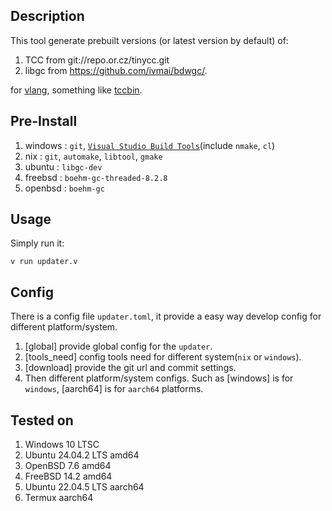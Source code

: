 ## Description

This tool generate prebuilt versions (or latest version by default) of:
1. TCC from git://repo.or.cz/tinycc.git
2. libgc from https://github.com/ivmai/bdwgc/.

for [vlang](https://github.com/vlang/v), something like [tccbin](https://github.com/vlang/tccbin).

## Pre-Install 

1. windows : `git`, [`Visual Studio Build Tools​`](https://visualstudio.microsoft.com/zh-hans/downloads/)(include `nmake`, `cl`)
2. nix : `git`, `automake`, `libtool`, `gmake`
3. ubuntu : `libgc-dev` 
3. freebsd : `boehm-gc-threaded-8.2.8`
4. openbsd : `boehm-gc`

## Usage

Simply run it:
```
v run updater.v
```

## Config

There is a config file `updater.toml`, it provide a easy way develop 
config for different platform/system.

1. [global] provide global config for the `updater`.
2. [tools_need] config tools need for different system(`nix` or `windows`).
3. [download] provide the git url and commit settings.
4. Then different platform/system configs. Such as [windows] is for `windows`, 
   [aarch64] is for `aarch64` platforms.

## Tested on

1. Windows 10 LTSC
2. Ubuntu 24.04.2 LTS amd64
3. OpenBSD 7.6 amd64
4. FreeBSD 14.2 amd64
5. Ubuntu 22.04.5 LTS aarch64
6. Termux aarch64
